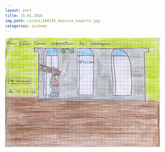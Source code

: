 ```yaml
---
layout: post
title: 15.01.2016
img_path: /scans/160115_maurice_navarro.jpg
categories: sixteen
---
```


![](/scans/160115_maurice_navarro_720.jpg)
